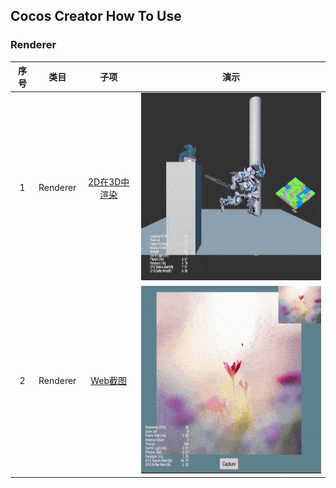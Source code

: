## Cocos Creator How To Use

### Renderer
| 序号 | 类目 | 子项 | 演示 |
| :---: | :---: | :---: | :---: |
| 1 | Renderer | [2D在3D中渲染](https://github.com/yeshao2069/CocosCreatorHowToUse/tree/v3.5.x/proj/Renderer/Creator3.5.0_2dRenderingIn3d)  | <div align=center><img src="../../gif/202203/2022030521.gif" width="400" height="300" /></div> |
| 2 | Renderer | [Web截图](https://github.com/yeshao2069/CocosCreatorHowToUse/tree/v3.5.x/proj/Renderer/Creator3.5.0_Capture)  | <div align=center><img src="../../gif/202203/2022030522.gif" width="400" height="300" /></div>  |